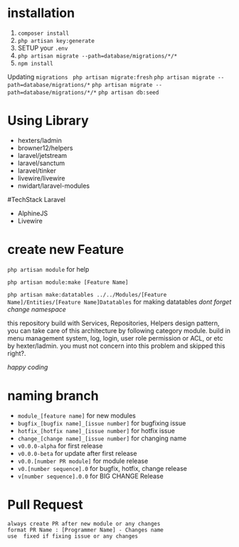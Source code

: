 # installation

1. ``` composer install ```
2. ``` php artisan key:generate ```
3. SETUP your `.env`
4. ``` php artisan migrate --path=database/migrations/*/* ```
5. ``` npm install ```

Updating `migrations`
``` php artisan migrate:fresh```
``` php artisan migrate --path=database/migrations/* ```
``` php artisan migrate --path=database/migrations/*/* ```
``` php artisan db:seed ```

# Using Library
* hexters/ladmin
* browner12/helpers
* laravel/jetstream
* laravel/sanctum
* laravel/tinker
* livewire/livewire
* nwidart/laravel-modules

#TechStack Laravel
* AlphineJS
* Livewire

# create new Feature
`php artisan module` for help 

`php artisan module:make [Feature Name]`

`php artisan make:datatables ../../Modules/[Feature Name]/Entities/[Feature Name]Datatables` for making datatables *dont forget change namespace*

this repository build with Services, Repositories, Helpers design pattern, you can take care of this architecture by following category module.
build in menu management system, log, login, user role permission or ACL, or etc by hexter/ladmin. you must not concern into this problem and skipped this right?.

*happy coding*

# naming branch
- `module_[feature name]` for new modules
- `bugfix_[bugfix name]_[issue number]` for bugfixing issue
- `hotfix_[hotfix name]_[issue number]` for hotfix issue
- `change_[change name]_[issue number]` for changing name
- `v0.0.0-alpha` for first release
- `v0.0.0-beta` for update after first release
- `v0.0.[number PR module]` for module release
- `v0.[number sequence].0` for bugfix, hotfix, change release
- `v[number sequence].0.0` for BIG CHANGE Release  


# Pull Request
``` 
always create PR after new module or any changes
format PR Name : [Programmer Name] - Changes name
use  fixed if fixing issue or any changes 
```
